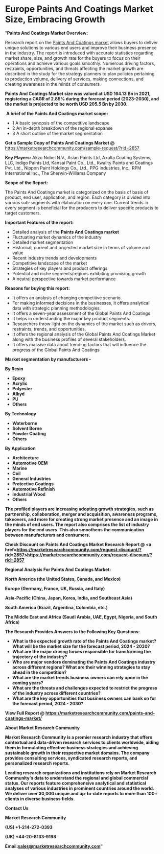 # Europe Paints And Coatings Market Size, Embracing Growth
"<strong>Paints And Coatings Market Overview:</strong>

Research report on the <a href=https://marketresearchcommunity.com/paints-and-coatings-market/>Paints And Coatings market</a> allows buyers to deliver unique solutions to various end users and improve their business presence in the industry. The report is introduced with accurate statistics regarding market share, size, and growth rate for the buyers to focus on their operations and achieve various goals smoothly. Numerous driving factors, restraints, opportunities, and threats affecting the market growth are described in the study for the strategy planners to plan policies pertaining to production volume, delivery of services, making connections, and creating awareness in the minds of consumers.

<strong>Paints And Coatings Market size was valued at USD 164.13 Bn in 2021, registering a CAGR of 2.85% during the forecast period (2023-2030), and the market is projected to be worth USD 205.5 Bn by 2030.</strong>

 <Strong>A brief of the Paints And Coatings market scope:</Strong>
<ul>
 <li>1  A basic synopsis of the competitive landscape</li>
 <li>2  An in-depth breakdown of the regional expanse</li>
 <li>3  A short outline of the market segmentation</li>
</ul>
<strong>Get a Sample Copy of Paints And Coatings Market @ </b></strong><a href=https://marketresearchcommunity.com/sample-request/?rid=2857><u>https://marketresearchcommunity.com/sample-request/?rid=2857</u></a>

<strong>Key Players:</strong> 
Akzo Nobel N.V., Asian Paints Ltd, Axalta Coating Systems, LLC, Indigo Paints Ltd, Kansai Paint Co., Ltd., Kwality Paints and Coatings Pvt. Ltd., Nippon Paint Holdings Co., Ltd., PPG Industries, Inc., RPM International Inc., The Sherwin-Williams Company

<strong>Scope of the Report:</strong>

The Paints And Coatings market is categorized on the basis of basis of product, end user, application, and region. Each category is divided into various sub-segments with elaboration on every one. Current trends in every segment is beneficial for the producers to deliver specific products to target customers.

<strong><b>Important Features of the report:</b></strong>
<ul>
  <li>Detailed analysis of the <strong><b>Paints And Coatings </b></strong><strong><b>market</b></strong></li>
  <li>Fluctuating market dynamics of the industry</li>
  <li>Detailed market segmentation</li>
  <li>Historical, current and projected market size in terms of volume and value</li>
  <li>Recent industry trends and developments</li>
  <li>Competitive landscape of the market</li>
  <li>Strategies of key players and product offerings</li>
  <li>Potential and niche segments/regions exhibiting promising growth</li>
  <li>A neutral perspective towards market performance</li>
</ul>
<strong><b>Reasons for buying this report:</b></strong>
<ul>
  <li>It offers an analysis of changing competitive scenario.</li>
  <li>For making informed decisions in the businesses, it offers analytical data with strategic planning methodologies.</li>
  <li>It offers a seven-year assessment of the Global Paints And Coatings</li>
  <li>It helps in understanding the major key product segments.</li>
  <li>Researchers throw light on the dynamics of the market such as drivers, restraints, trends, and opportunities.</li>
  <li>It offers the regional analysis of the Global Paints And Coatings Market along with the business profiles of several stakeholders.</li>
  <li>It offers massive data about trending factors that will influence the progress of the Global Paints And Coatings</li>
</ul>

<strong>Market segmentation by manufacturers -</strong>


<strong><strong>By Resin</strong></h4>
<ul>
 	<li>Epoxy</li>
 	<li>Acrylic</li>
 	<li>Polyester</li>
 	<li>Alkyd</li>
 	<li>PU</li>
 	<li>Others</li>
</ul>
<strong><strong>By Technology</strong></h4>
<ul>
 	<li>Waterborne</li>
 	<li>Solvent Borne</li>
 	<li>Powder Coating</li>
 	<li>Others</li>
</ul>
<strong><strong>By Application</strong></h4>
<ul>
 	<li>Architecture</li>
 	<li>Automotive OEM</li>
 	<li>Marine</li>
 	<li>Coil</li>
 	<li>General Industries</li>
 	<li>Protective Coatings</li>
 	<li>Automotive Refinish</li>
 	<li>Industrial Wood</li>
 	<li>Others</li>
</ul>

The profiled players are increasing adopting growth strategies, such as partnership, collaboration, merger and acquisition, awareness programs, takeovers, and more for creating strong market presence and an image in the minds of end users. The report also comprises the list of industry players for the end users. This also smoothens the communication between manufacturers and consumers.

<strong><b>Check Discount on Paints And Coatings Market Research Report @ </b></strong><a href=https://marketresearchcommunity.com/request-discount/?rid=2857><u>https://marketresearchcommunity.com/request-discount/?rid=2857</u></a>

<strong>Regional Analysis For Paints And Coatings Market:</strong>

<strong>North America</strong> (the United States, Canada, and Mexico)

<strong>Europe</strong> (Germany, France, UK, Russia, and Italy)

<strong>Asia-Pacific</strong> (China, Japan, Korea, India, and Southeast Asia)

<strong>South America</strong> (Brazil, Argentina, Colombia, etc.)

<strong>The Middle East and Africa</strong> (Saudi Arabia, UAE, Egypt, Nigeria, and South Africa)

<strong>The Research Provides Answers to the Following Key Questions:</strong>
<ul>
 	<li>What is the expected growth rate of the Paints And Coatings market? What will be the market size for the forecast period, 2024 - 2030?</li>
 	<li>What are the major driving forces responsible for transforming the trajectory of the industry?</li>
 	<li>Who are major vendors dominating the Paints And Coatings industry across different regions? What are their winning strategies to stay ahead in the competition?</li>
 	<li>What are the market trends business owners can rely upon in the coming years?</li>
 	<li>What are the threats and challenges expected to restrict the progress of the industry across different countries?</li>
 	<li>What are the key opportunities that business owners can bank on for the forecast period, 2024 - 2030?</li>
</ul>

<strong>View Full Report @</strong> <a href=https://marketresearchcommunity.com/paints-and-coatings-market/>https://marketresearchcommunity.com/paints-and-coatings-market/</a>

<strong>About Market Research Community</strong>

Market Research Community is a premier research industry that offers contextual and data-driven research services to clients worldwide, aiding them in formulating effective business strategies and achieving sustainable growth in their respective market domains. The company provides consulting services, syndicated research reports, and personalized research reports.

Leading research organizations and institutions rely on Market Research Community's data to understand the regional and global commercial status. Our reports feature comprehensive analytical and statistical analyses of various industries in prominent countries around the world. We deliver over 30,000 unique and up-to-date reports to more than 100+ clients in diverse business fields.

<strong>Contact Us</strong>

<strong>Market Research Community</strong>

(US) +1-214-272-0393

(UK) +44-20-8133-9198

<strong>Email:</strong>sales@marketresearchcommunity.com"
